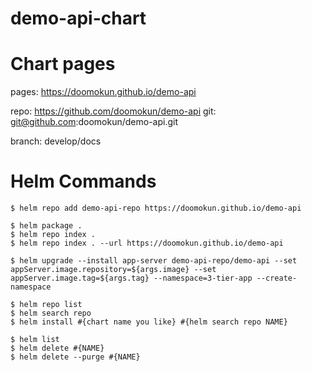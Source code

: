 # demo-api-chart

# Chart pages
pages: https://doomokun.github.io/demo-api

repo: https://github.com/doomokun/demo-api
git: git@github.com:doomokun/demo-api.git

branch: develop/docs

# Helm Commands
```
$ helm repo add demo-api-repo https://doomokun.github.io/demo-api

$ helm package .
$ helm repo index .
$ helm repo index . --url https://doomokun.github.io/demo-api

$ helm upgrade --install app-server demo-api-repo/demo-api --set appServer.image.repository=${args.image} --set appServer.image.tag=${args.tag} --namespace=3-tier-app --create-namespace

$ helm repo list
$ helm search repo
$ helm install #{chart name you like} #{helm search repo NAME}

$ helm list
$ helm delete #{NAME}
$ helm delete --purge #{NAME}
```